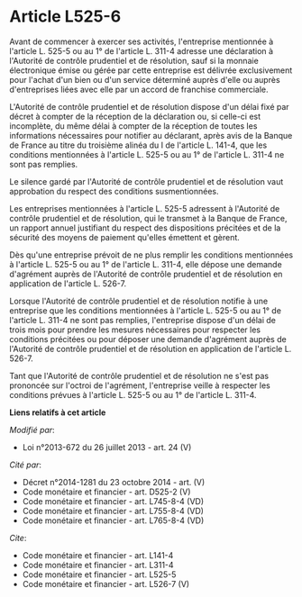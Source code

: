 # Article L525-6

Avant de commencer à exercer ses activités, l'entreprise mentionnée à l'article L. 525-5 ou au 1° de l'article L. 311-4
adresse une déclaration à l'Autorité de contrôle prudentiel et de résolution, sauf si la monnaie électronique émise ou gérée
par cette entreprise est délivrée exclusivement pour l'achat d'un bien ou d'un service déterminé auprès d'elle ou auprès
d'entreprises liées avec elle par un accord de franchise commerciale. 

L'Autorité de contrôle prudentiel et de résolution dispose d'un délai fixé par décret à compter de la réception de la
déclaration ou, si celle-ci est incomplète, du même délai à compter de la réception de toutes les informations nécessaires
pour notifier au déclarant, après avis de la Banque de France au titre du troisième alinéa du I de l'article L. 141-4, que
les conditions mentionnées à l'article L. 525-5 ou au 1° de l'article L. 311-4 ne sont pas remplies. 

Le silence gardé par l'Autorité de contrôle prudentiel et de résolution vaut approbation du respect des conditions
susmentionnées. 

Les entreprises mentionnées à l'article L. 525-5 adressent à l'Autorité de contrôle prudentiel et de résolution, qui le
transmet à la Banque de France, un rapport annuel justifiant du respect des dispositions précitées et de la sécurité des
moyens de paiement qu'elles émettent et gèrent. 

Dès qu'une entreprise prévoit de ne plus remplir les conditions mentionnées à l'article L. 525-5 ou au 1° de l'article L.
311-4, elle dépose une demande d'agrément auprès de l'Autorité de contrôle prudentiel et de résolution en application de
l'article L. 526-7.

Lorsque l'Autorité de contrôle prudentiel et de résolution notifie à une entreprise que les conditions mentionnées à
l'article L. 525-5 ou au 1° de l'article L. 311-4 ne sont pas remplies, l'entreprise dispose d'un délai de trois mois pour
prendre les mesures nécessaires pour respecter les conditions précitées ou pour déposer une demande d'agrément auprès de
l'Autorité de contrôle prudentiel et de résolution en application de l'article L. 526-7. 

Tant que l'Autorité de contrôle prudentiel et de résolution ne s'est pas prononcée sur l'octroi de l'agrément, l'entreprise
veille à respecter les conditions prévues à l'article L. 525-5 ou au 1° de l'article L. 311-4.

**Liens relatifs à cet article**

_Modifié par_:

  - Loi n°2013-672 du 26 juillet 2013 - art. 24 (V)

_Cité par_:

  - Décret n°2014-1281 du 23 octobre 2014 - art. (V)
  - Code monétaire et financier - art. D525-2 (V)
  - Code monétaire et financier - art. L745-8-4 (VD)
  - Code monétaire et financier - art. L755-8-4 (VD)
  - Code monétaire et financier - art. L765-8-4 (VD)

_Cite_:

  - Code monétaire et financier - art. L141-4
  - Code monétaire et financier - art. L311-4
  - Code monétaire et financier - art. L525-5
  - Code monétaire et financier - art. L526-7 (V)
